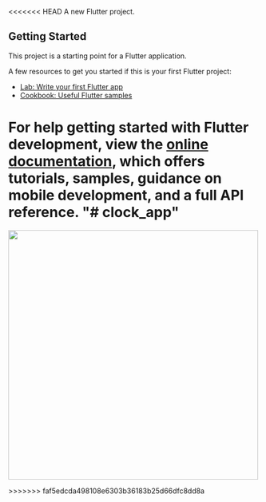 <p> 

<<<<<<< HEAD
A new Flutter project.

## Getting Started

This project is a starting point for a Flutter application.

A few resources to get you started if this is your first Flutter project:

- [Lab: Write your first Flutter app](https://docs.flutter.dev/get-started/codelab)
- [Cookbook: Useful Flutter samples](https://docs.flutter.dev/cookbook)

For help getting started with Flutter development, view the
[online documentation](https://docs.flutter.dev/), which offers tutorials,
samples, guidance on mobile development, and a full API reference.
"# clock_app" 
=======
<img src="https://github.com/RAWAN3830/demo/blob/main/celebration1.webp" height="500"/>
</p>
>>>>>>> faf5edcda498108e6303b36183b25d66dfc8dd8a
